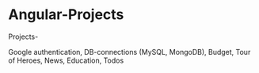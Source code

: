 # Angular-Projects

Projects- 
  
  Google authentication, 
  DB-connections (MySQL, MongoDB), 
  Budget, 
  Tour of Heroes, 
  News, 
  Education, 
  Todos
